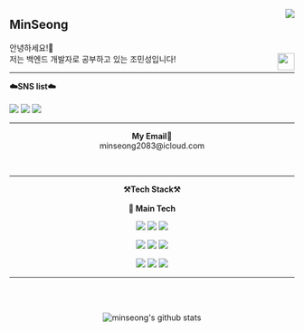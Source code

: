 
<a href="https://solved.ac/minseong2083"><img align="right" src="http://mazandi.herokuapp.com/api?handle=minseong2083&theme=dark"/></a>

  

## MinSeong

<p align="">
안녕하세요!🙈<br>
저는 백엔드 개발자로 공부하고 있는 조민성입니다!<img align="right" width="30" src="https://user-images.githubusercontent.com/75469131/213887734-1f8f0fb6-4395-4aa6-b828-3b44b96d8f0f.gif" />
</p>

---
<a align="">
<Strong>☁️SNS list☁️</Strong>
<br><br>
<a href="https://velog.io/@minseong1459" target="_blank"><img src="https://img.shields.io/badge/Velog-20C997?style=for-the-badge&logo=Velog&logoColor=white"/></a>
<a href="https://www.facebook.com/profile.php?id=100013595118007" target="_blank"><img src="https://img.shields.io/badge/Facebook-1877F2?style=for-the-badge&logo=Facebook&logoColor=white"/></a>
<a href="https://www.instagram.com/witty._.m/" target="_blank"><img src="https://img.shields.io/badge/Instagram-E4405F?style=for-the-badge&logo=Instagram&logoColor=white"/></a>
<br>

---
<p align="center">
<Strong>My Email📧</Strong><br>minseong2083@icloud.com<br>
</p>

<br>

---
<p align="center">
   <Strong>⚒️Tech Stack⚒️</Strong><br><br>
   <Strong>🥇 Main Tech</Strong>
</p>
<p align="center">
  <img src="https://img.shields.io/badge/JAVA-white?style=for-the-badge&logo=java&logoColor=white"> 
  <img src="https://img.shields.io/badge/Spring-6DB33F?style=for-the-badge&logo=Spring&logoColor=white">
  <img src="https://img.shields.io/badge/SpringBoot-6DB33F?style=for-the-badge&logo=SpringBoot&logoColor=white">
</p>
<p align="center">
  <img src="https://img.shields.io/badge/JavaScript-F7DF1E?style=for-the-badge&logo=JavaScript&logoColor=white"/>
  <img src="https://img.shields.io/badge/Node.js-339933?style=for-the-badge&logo=Node.js&logoColor=white"/>
  <img src="https://img.shields.io/badge/HTML-E34F26?style=for-the-badge&logo=html5&logoColor=white"/>
</p>
<p align="center">
  <img src="https://img.shields.io/badge/Git-F05032?style=for-the-badge&logo=Git&logoColor=white"/>
  <img src="https://img.shields.io/badge/GitHub-181717?style=for-the-badge&logo=GitHub&logoColor=white"/>
  <img src="https://img.shields.io/badge/Linux-FCC624?style=for-the-badge&logo=Linux&logoColor=black"/>
</p>

---
<br><br>
<div align="center">

![minseong's github stats](https://github-readme-stats.vercel.app/api?username=minseong204&show_icons=true)

  


